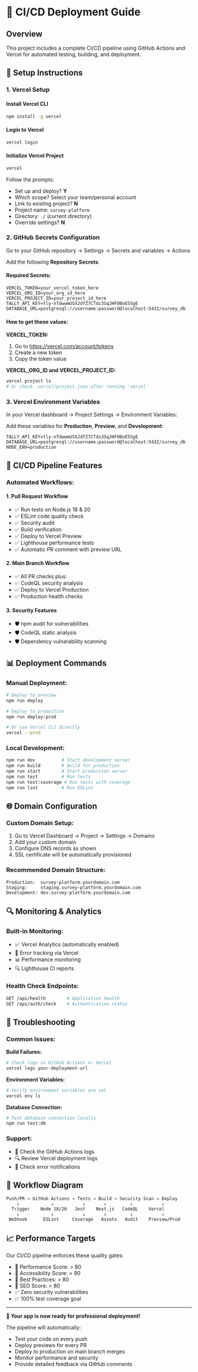 # 🚀 CI/CD Deployment Guide

## Overview
This project includes a complete CI/CD pipeline using GitHub Actions and Vercel for automated testing, building, and deployment.

## 🔧 Setup Instructions

### 1. Vercel Setup

#### Install Vercel CLI
```bash
npm install -g vercel
```

#### Login to Vercel
```bash
vercel login
```

#### Initialize Vercel Project
```bash
vercel
```

Follow the prompts:
- Set up and deploy? **Y**
- Which scope? Select your team/personal account
- Link to existing project? **N** 
- Project name: `survey-platform`
- Directory: `./` (current directory)
- Override settings? **N**

### 2. GitHub Secrets Configuration

Go to your GitHub repository → Settings → Secrets and variables → Actions

Add the following **Repository Secrets**:

#### Required Secrets:
```
VERCEL_TOKEN=your_vercel_token_here
VERCEL_ORG_ID=your_org_id_here
VERCEL_PROJECT_ID=your_project_id_here
TALLY_API_KEY=tly-nTdwwmUSXJdfZ7CTdz3SqJHF0BnE5SgE
DATABASE_URL=postgresql://username:password@localhost:5432/survey_db
```

#### How to get these values:

**VERCEL_TOKEN:**
1. Go to https://vercel.com/account/tokens
2. Create a new token
3. Copy the token value

**VERCEL_ORG_ID and VERCEL_PROJECT_ID:**
```bash
vercel project ls
# Or check .vercel/project.json after running 'vercel'
```

### 3. Vercel Environment Variables

In your Vercel dashboard → Project Settings → Environment Variables:

Add these variables for **Production**, **Preview**, and **Development**:

```
TALLY_API_KEY=tly-nTdwwmUSXJdfZ7CTdz3SqJHF0BnE5SgE
DATABASE_URL=postgresql://username:password@localhost:5432/survey_db
NODE_ENV=production
```

## 🔄 CI/CD Pipeline Features

### Automated Workflows:

#### 1. **Pull Request Workflow**
- ✅ Run tests on Node.js 18 & 20
- ✅ ESLint code quality check
- ✅ Security audit
- ✅ Build verification
- ✅ Deploy to Vercel Preview
- ✅ Lighthouse performance tests
- ✅ Automatic PR comment with preview URL

#### 2. **Main Branch Workflow**
- ✅ All PR checks plus:
- ✅ CodeQL security analysis
- ✅ Deploy to Vercel Production
- ✅ Production health checks

#### 3. **Security Features**
- 🛡️ npm audit for vulnerabilities
- 🛡️ CodeQL static analysis
- 🛡️ Dependency vulnerability scanning

## 📊 Deployment Commands

### Manual Deployment:
```bash
# Deploy to preview
npm run deploy

# Deploy to production
npm run deploy:prod

# Or use Vercel CLI directly
vercel --prod
```

### Local Development:
```bash
npm run dev          # Start development server
npm run build        # Build for production
npm run start        # Start production server
npm run test         # Run tests
npm run test:coverage # Run tests with coverage
npm run lint         # Run ESLint
```

## 🌐 Domain Configuration

### Custom Domain Setup:
1. Go to Vercel Dashboard → Project → Settings → Domains
2. Add your custom domain
3. Configure DNS records as shown
4. SSL certificate will be automatically provisioned

### Recommended Domain Structure:
```
Production:  survey-platform.yourdomain.com
Staging:     staging.survey-platform.yourdomain.com  
Development: dev.survey-platform.yourdomain.com
```

## 🔍 Monitoring & Analytics

### Built-in Monitoring:
- 📈 Vercel Analytics (automatically enabled)
- 🚨 Error tracking via Vercel
- 📊 Performance monitoring
- 🔍 Lighthouse CI reports

### Health Check Endpoints:
```bash
GET /api/health        # Application health
GET /api/auth/check    # Authentication status
```

## 🚨 Troubleshooting

### Common Issues:

**Build Failures:**
```bash
# Check logs in GitHub Actions or Vercel
vercel logs your-deployment-url
```

**Environment Variables:**
```bash
# Verify environment variables are set
vercel env ls
```

**Database Connection:**
```bash
# Test database connection locally
npm run test:db
```

### Support:
- 📖 Check the GitHub Actions logs
- 🔍 Review Vercel deployment logs
- 📧 Check error notifications

## 🔄 Workflow Diagram

```
Push/PR → GitHub Actions → Tests → Build → Security Scan → Deploy
    ↓            ↓           ↓       ↓         ↓           ↓
  Trigger    Node 18/20   Jest    Next.js   CodeQL    Vercel
    ↓            ↓           ↓       ↓         ↓           ↓
 Webhook      ESLint     Coverage   Assets   Audit    Preview/Prod
```

## 📈 Performance Targets

Our CI/CD pipeline enforces these quality gates:
- 🎯 Performance Score: > 80
- 🎯 Accessibility Score: > 90
- 🎯 Best Practices: > 80
- 🎯 SEO Score: > 80
- ✅ Zero security vulnerabilities
- ✅ 100% test coverage goal

---

**🎉 Your app is now ready for professional deployment!**

The pipeline will automatically:
- Test your code on every push
- Deploy previews for every PR
- Deploy to production on main branch merges
- Monitor performance and security
- Provide detailed feedback via GitHub comments